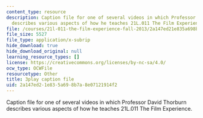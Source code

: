 ```yaml
---
content_type: resource
description: Caption file for one of several videos in which Professor David Thorburn
  describes various aspects of how he teaches 21L.011 The Film Experience.
file: /courses/21l-011-the-film-experience-fall-2013/2a147ed21e835a698b7a8e07121914f2_e0pgB4jWUjA.vtt
file_size: 5527
file_type: application/x-subrip
hide_download: true
hide_download_original: null
learning_resource_types: []
license: https://creativecommons.org/licenses/by-nc-sa/4.0/
ocw_type: OCWFile
resourcetype: Other
title: 3play caption file
uid: 2a147ed2-1e83-5a69-8b7a-8e07121914f2
---
```

Caption file for one of several videos in which Professor David Thorburn describes various aspects of how he teaches 21L.011 The Film Experience.